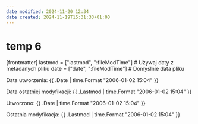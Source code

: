 ```yaml
---
date modified: 2024-11-20 12:34
date created: 2024-11-19T15:31:33+01:00
---
```

# temp 6

[frontmatter]
  lastmod = ["lastmod", ":fileModTime"] # Używaj daty z metadanych pliku
  date = ["date", ":fileModTime"]       # Domyślnie data pliku


<p>Data utworzenia: {{ .Date | time.Format "2006-01-02 15:04" }}</p>
<p>Data ostatniej modyfikacji: {{ .Lastmod | time.Format "2006-01-02 15:04" }}</p>


<p>Utworzono: {{ .Date | time.Format "2006-01-02 15:04" }}</p>
<p>Ostatnia modyfikacja: {{ .Lastmod | time.Format "2006-01-02 15:04" }}</p>
